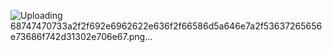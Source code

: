 ![Uploading 68747470733a2f2f692e6962622e636f2f66586d5a646e7a2f53637265656e73686f742d31302e706e67.png…]()
